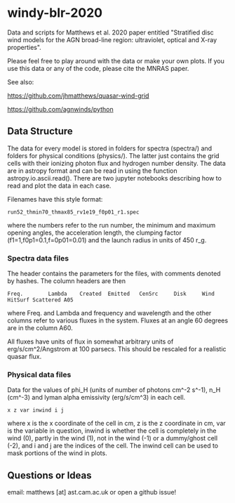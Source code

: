 # windy-blr-2020
Data and scripts for Matthews et al. 2020 paper entitled "Stratified disc wind models for the AGN broad-line region: ultraviolet, optical and X-ray properties".

Please feel free to play around with the data or make your own plots. If you use this data or any of the code, please cite the MNRAS paper. 

See also: 

https://github.com/jhmatthews/quasar-wind-grid

https://github.com/agnwinds/python

## Data Structure
The data for every model is stored in folders for spectra (spectra/) and folders for physical conditions (physics/). The latter just contains the grid cells with their ionizing photon flux and hydrogen number density. The data are in astropy format and can be read in using the function astropy.io.ascii.read(). There are two jupyter notebooks describing how to read and plot the data in each case. 

Filenames have this style format: 
```
run52_thmin70_thmax85_rv1e19_f0p01_r1.spec
```

where the numbers refer to the run number, the minimum and maximum opening angles, the acceleration length, the clumping factor (f1=1,f0p1=0.1,f=0p01=0.01) and the launch radius in units of 450 r_g. 

### Spectra data files 

The header contains the parameters for the files, with comments denoted by hashes. The column headers are then 

```
Freq.        Lambda    Created  Emitted   CenSrc     Disk     Wind  HitSurf Scattered A05
```

where Freq. and Lambda and frequency and wavelength and the other columns refer to various fluxes in the system. Fluxes at an angle 60 degrees are in the column A60. 

All fluxes have units of flux in somewhat arbitrary units of erg/s/cm^2/Angstrom at 100 parsecs. This should be rescaled for a realistic quasar flux. 


### Physical data files 

Data for the values of phi_H (units of number of photons cm^-2 s^-1), n_H (cm^-3) and lyman alpha emissivity (erg/s/cm^3) in each cell. 

```
x z var inwind i j
```

where x is the x coordinate of the cell in cm, z is the z coordinate in cm, var is the variable in question, inwind is whether the cell is completely in the wind (0), partly in the wind (1), not in the wind (-1) or a dummy/ghost cell (-2), and i and j are the indices of the cell. The inwind cell can be used to mask portions of the wind in plots.

## Questions or Ideas
email: matthews [at] ast.cam.ac.uk
or open a github issue! 
